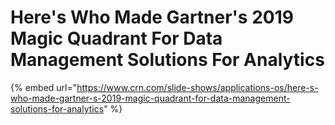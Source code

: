 # Here's Who Made Gartner's 2019 Magic Quadrant For Data Management Solutions For Analytics

{% embed url="https://www.crn.com/slide-shows/applications-os/here-s-who-made-gartner-s-2019-magic-quadrant-for-data-management-solutions-for-analytics" %}



